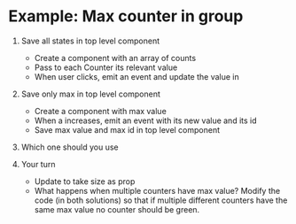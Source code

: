 # Example: Max counter in group

1. Save all states in top level component
    - Create a <CounterGroup /> component with an array of counts
    - Pass to each Counter its relevant value
    - When user clicks, emit an event and update the value in <CounterGroup />

2. Save only max in top level component
    - Create a <CounterGroup /> component with max value
    - When a <Counter /> increases, emit an event with its new value and its id
    - Save max value and max id in top level component

3. Which one should you use

4. Your turn
    - Update <CounterGroup /> to take size as prop
    - What happens when multiple counters have max value? Modify the code (in both solutions) so that if multiple different counters have the same max value no counter should be green.